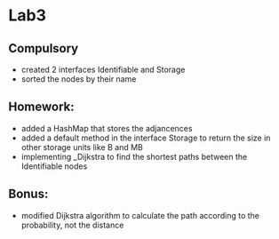 # Lab3
## Compulsory
- created 2 interfaces Identifiable and Storage
- sorted the nodes by their name

## Homework:
- added a HashMap that stores the adjancences 
- added a default method in the interface Storage to return the size in other storage units like B and MB
- implementing _Dijkstra to find the shortest paths between the Identifiable nodes

## Bonus:
- modified Dijkstra algorithm to calculate the path according to the probability, not the distance
